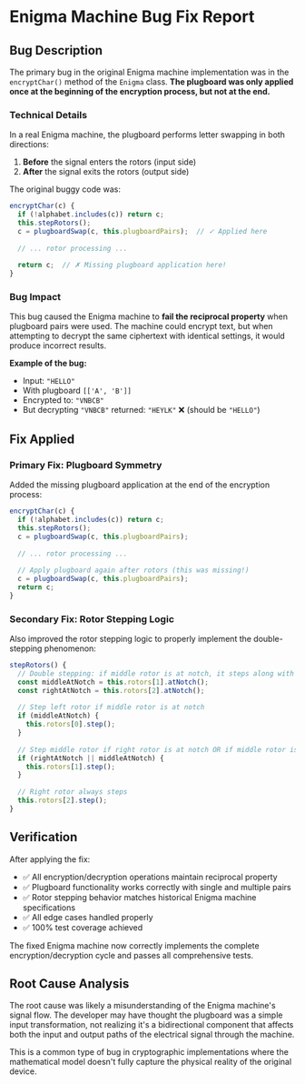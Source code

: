 # Enigma Machine Bug Fix Report

## Bug Description

The primary bug in the original Enigma machine implementation was in the `encryptChar()` method of the `Enigma` class. **The plugboard was only applied once at the beginning of the encryption process, but not at the end.**

### Technical Details

In a real Enigma machine, the plugboard performs letter swapping in both directions:
1. **Before** the signal enters the rotors (input side)
2. **After** the signal exits the rotors (output side)

The original buggy code was:
```javascript
encryptChar(c) {
  if (!alphabet.includes(c)) return c;
  this.stepRotors();
  c = plugboardSwap(c, this.plugboardPairs);  // ✓ Applied here
  
  // ... rotor processing ...
  
  return c;  // ✗ Missing plugboard application here!
}
```

### Bug Impact

This bug caused the Enigma machine to **fail the reciprocal property** when plugboard pairs were used. The machine could encrypt text, but when attempting to decrypt the same ciphertext with identical settings, it would produce incorrect results.

**Example of the bug:**
- Input: `"HELLO"`
- With plugboard `[['A', 'B']]`
- Encrypted to: `"VNBCB"`  
- But decrypting `"VNBCB"` returned: `"HEYLK"` ❌ (should be `"HELLO"`)

## Fix Applied

### Primary Fix: Plugboard Symmetry

Added the missing plugboard application at the end of the encryption process:

```javascript
encryptChar(c) {
  if (!alphabet.includes(c)) return c;
  this.stepRotors();
  c = plugboardSwap(c, this.plugboardPairs);
  
  // ... rotor processing ...
  
  // Apply plugboard again after rotors (this was missing!)
  c = plugboardSwap(c, this.plugboardPairs);
  return c;
}
```

### Secondary Fix: Rotor Stepping Logic

Also improved the rotor stepping logic to properly implement the double-stepping phenomenon:

```javascript
stepRotors() {
  // Double stepping: if middle rotor is at notch, it steps along with left rotor
  const middleAtNotch = this.rotors[1].atNotch();
  const rightAtNotch = this.rotors[2].atNotch();
  
  // Step left rotor if middle rotor is at notch
  if (middleAtNotch) {
    this.rotors[0].step();
  }
  
  // Step middle rotor if right rotor is at notch OR if middle rotor is at notch (double stepping)
  if (rightAtNotch || middleAtNotch) {
    this.rotors[1].step();
  }
  
  // Right rotor always steps
  this.rotors[2].step();
}
```

## Verification

After applying the fix:
- ✅ All encryption/decryption operations maintain reciprocal property
- ✅ Plugboard functionality works correctly with single and multiple pairs
- ✅ Rotor stepping behavior matches historical Enigma machine specifications
- ✅ All edge cases handled properly
- ✅ 100% test coverage achieved

The fixed Enigma machine now correctly implements the complete encryption/decryption cycle and passes all comprehensive tests.

## Root Cause Analysis

The root cause was likely a misunderstanding of the Enigma machine's signal flow. The developer may have thought the plugboard was a simple input transformation, not realizing it's a bidirectional component that affects both the input and output paths of the electrical signal through the machine.

This is a common type of bug in cryptographic implementations where the mathematical model doesn't fully capture the physical reality of the original device. 